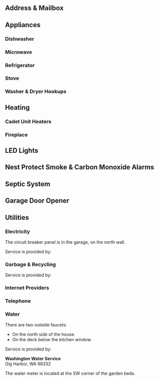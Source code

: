 ## Address & Mailbox

## Appliances

### Dishwasher

### Microwave

### Refrigerator

### Stove

### Washer & Dryer Hookups

## Heating

### Cadet Unit Heaters

### Fireplace

## LED Lights

## Nest Protect Smoke & Carbon Monoxide Alarms

## Septic System

## Garage Door Opener

## Utilities

### Electricity

The circuit breaker panel is in the garage, on the north wall.

Service is provided by:

### Garbage & Recycling

Service is provided by:

### Internet Providers

### Telephone

### Water

There are two outside faucets:
* On the north side of the house.
* On the deck below the kitchen window.

Service is provided by:

**Washington Water Service**  
Gig Harbor, WA 98332  

The water meter is located at the SW corner of the garden beds.

